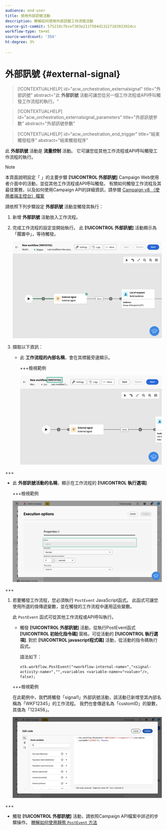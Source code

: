 ```yaml
---
audience: end-user
title: 使用外部訊號活動
description: 瞭解如何使用外部訊號工作流程活動
source-git-commit: 575219c7bcef303e211f504d13227183933924cc
workflow-type: tm+mt
source-wordcount: '354'
ht-degree: 3%

---
```


# 外部訊號 {#external-signal}

<!--External Signal End-->

>[!CONTEXTUALHELP]
>id="acw_orchestration_externalsignal"
>title="外部訊號"
>abstract="此 **外部訊號** 活動可讓您從另一個工作流程或API呼叫觸發工作流程的執行。"

>[!CONTEXTUALHELP]
>id="acw_orchestration_externalsignal_parameters"
>title="外部訊號參數"
>abstract="外部訊號參數"

>[!CONTEXTUALHELP]
>id="acw_orchestration_end_trigger"
>title="結束觸發程序"
>abstract="結束觸發程序"

此 **外部訊號** 活動是 **流量控制** 活動。 它可讓您從其他工作流程或API呼叫觸發工作流程的執行。

>[!NOTE]
>
>本頁面說明設定「 」的主要步驟 **[!UICONTROL 外部訊號]** Campaign Web使用者介面中的活動，並從其他工作流程或API呼叫觸發。 有關如何觸發工作流程及其最佳實務，以及如何使用Campaign API的詳細資訊，請參閱 [Campaign v8 （使用者端主控台）檔案](https://experienceleague.adobe.com/en/docs/campaign/automation/workflows/advanced-management/javascript-in-workflows#trigger-example)

請依照下列步驟設定 **外部訊號** 活動並觸發其執行：

1. 新增 **外部訊號** 活動放入工作流程。

1. 完成工作流程的設定並開始執行。 此 **[!UICONTROL 外部訊號]** 活動顯示為「擱置中」，等待觸發。

   ![](../assets/external-signal-pending.png)

1. 擷取以下資訊：

   * 此 **工作流程的內部名稱**，會在其標籤旁邊顯示。

     +++檢視範例

     ![](../assets/external-signal-workflow-name.png)

+++

   * 此 **外部訊號活動的名稱**，顯示在工作流程的 **[!UICONTROL 執行選項]**.

     +++檢視範例

     ![](../assets/external-signal-name.png)

+++

1. 若要觸發工作流程，您必須執行 `PostEvent` JavaScript函式。 此函式可讓您使用所選的值傳遞變數，並在觸發的工作流程中運用這些變數。

   此 `PostEvent` 函式可從其他工作流程或API呼叫執行。

   * 觸發 **[!UICONTROL 外部訊號]** 活動，從執行PostEvent函式 **[!UICONTROL 初始化指令碼]** 窗格，可從活動的 **[!UICONTROL 執行選項]**. 對於 **[!UICONTROL javascript程式碼]** 活動，從活動的指令碼執行函式。

     語法如下：

     ```
     xtk.workflow.PostEvent("<workflow-internal-name>","<signal-activity-name>","",<variables <variable-name>="<value>"/>, false);
     ```

   +++檢視範例

   在此範例中，我們將觸發「signal1」外部訊號活動，該活動已新增至其內部名稱為「WKF12345」的工作流程。 我們也會傳遞名為「customID」的變數，其值為「123456」。

   ![](../assets/external-signal-sample.png)

+++

   * 觸發 **[!UICONTROL 外部訊號]** 活動，請依照Campaign API檔案中詳述的步驟操作。 [瞭解如何使用靜態 `PostEvent` 方法](https://experienceleague.adobe.com/developer/campaign-api/api/sm-workflow-PostEvent.html)
